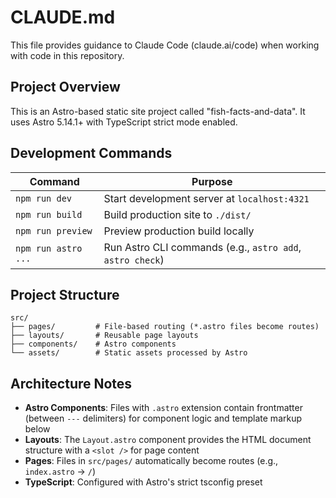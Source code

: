 # CLAUDE.md

This file provides guidance to Claude Code (claude.ai/code) when working with code in this repository.

## Project Overview

This is an Astro-based static site project called "fish-facts-and-data". It uses Astro 5.14.1+ with TypeScript strict mode enabled.

## Development Commands

| Command | Purpose |
|---------|---------|
| `npm run dev` | Start development server at `localhost:4321` |
| `npm run build` | Build production site to `./dist/` |
| `npm run preview` | Preview production build locally |
| `npm run astro ...` | Run Astro CLI commands (e.g., `astro add`, `astro check`) |

## Project Structure

```
src/
├── pages/         # File-based routing (*.astro files become routes)
├── layouts/       # Reusable page layouts
├── components/    # Astro components
└── assets/        # Static assets processed by Astro
```

## Architecture Notes

- **Astro Components**: Files with `.astro` extension contain frontmatter (between `---` delimiters) for component logic and template markup below
- **Layouts**: The `Layout.astro` component provides the HTML document structure with a `<slot />` for page content
- **Pages**: Files in `src/pages/` automatically become routes (e.g., `index.astro` → `/`)
- **TypeScript**: Configured with Astro's strict tsconfig preset